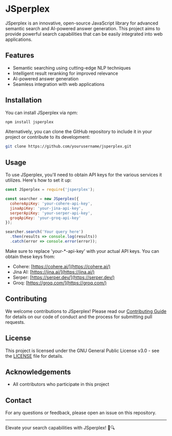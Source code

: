 # JSperplex

JSperplex is an innovative, open-source JavaScript library for advanced semantic search and AI-powered answer generation. This project aims to provide powerful search capabilities that can be easily integrated into web applications.

## Features

- Semantic searching using cutting-edge NLP techniques
- Intelligent result reranking for improved relevance
- AI-powered answer generation
- Seamless integration with web applications

## Installation

You can install JSperplex via npm:

```bash
npm install jsperplex
```

Alternatively, you can clone the GitHub repository to include it in your project or contribute to its development:

```bash
git clone https://github.com/yourusername/jsperplex.git
```

## Usage

To use JSperplex, you'll need to obtain API keys for the various services it utilizes. Here's how to set it up:

```javascript
const JSperplex = require('jsperplex');

const searcher = new JSperplex({
  cohereApiKey: 'your-cohere-api-key',
  jinaApiKey: 'your-jina-api-key',
  serperApiKey: 'your-serper-api-key',
  groqApiKey: 'your-groq-api-key'
});

searcher.search('Your query here')
  .then(results => console.log(results))
  .catch(error => console.error(error));
```

Make sure to replace 'your-*-api-key' with your actual API keys. You can obtain these keys from:

- Cohere: [https://cohere.ai/](https://cohere.ai/)
- Jina AI: [https://jina.ai/](https://jina.ai/)
- Serper: [https://serper.dev/](https://serper.dev/)
- Groq: [https://groq.com/](https://groq.com/)

## Contributing

We welcome contributions to JSperplex! Please read our [Contributing Guide](CONTRIBUTING.md) for details on our code of conduct and the process for submitting pull requests.

## License

This project is licensed under the GNU General Public License v3.0 - see the [LICENSE](LICENSE) file for details.

## Acknowledgements

- All contributors who participate in this project

## Contact

For any questions or feedback, please open an issue on this repository.

---

Elevate your search capabilities with JSperplex! 🚀🔍
